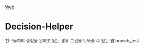 [Web](https://hanyang-erica-oss-dev-2020-undecided.github.io/DecisionHelper_Webpage/theme/index.html)

# Decision-Helper
친구들끼리 결정을 못하고 있는 경우 그것을 도와줄 수 있는 앱
branch_test
